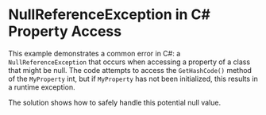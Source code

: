 # NullReferenceException in C# Property Access

This example demonstrates a common error in C#: a `NullReferenceException` that occurs when accessing a property of a class that might be null.  The code attempts to access the `GetHashCode()` method of the `MyProperty` int, but if `MyProperty` has not been initialized, this results in a runtime exception.

The solution shows how to safely handle this potential null value.